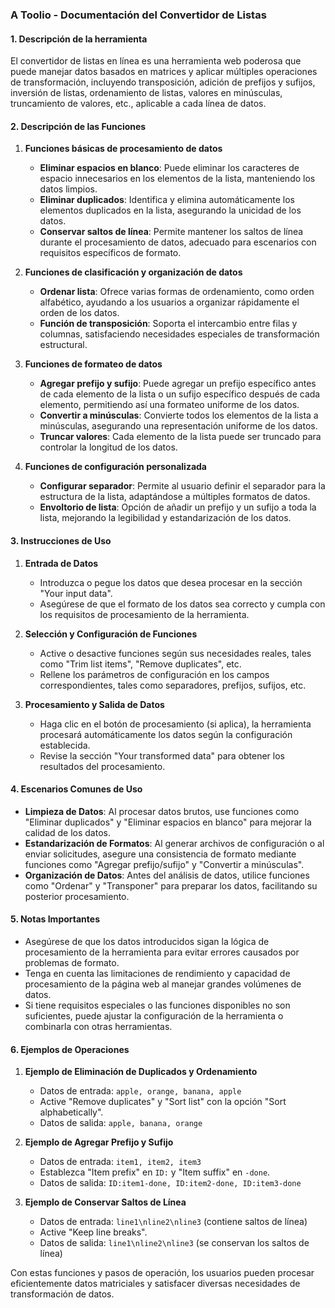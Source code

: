 ### A Toolio - Documentación del Convertidor de Listas

#### 1. Descripción de la herramienta
El convertidor de listas en línea es una herramienta web poderosa que puede manejar datos basados en matrices y aplicar múltiples operaciones de transformación, incluyendo transposición, adición de prefijos y sufijos, inversión de listas, ordenamiento de listas, valores en minúsculas, truncamiento de valores, etc., aplicable a cada línea de datos.

#### 2. Descripción de las Funciones

1. **Funciones básicas de procesamiento de datos**
   - **Eliminar espacios en blanco**: Puede eliminar los caracteres de espacio innecesarios en los elementos de la lista, manteniendo los datos limpios.
   - **Eliminar duplicados**: Identifica y elimina automáticamente los elementos duplicados en la lista, asegurando la unicidad de los datos.
   - **Conservar saltos de línea**: Permite mantener los saltos de línea durante el procesamiento de datos, adecuado para escenarios con requisitos específicos de formato.

2. **Funciones de clasificación y organización de datos**
   - **Ordenar lista**: Ofrece varias formas de ordenamiento, como orden alfabético, ayudando a los usuarios a organizar rápidamente el orden de los datos.
   - **Función de transposición**: Soporta el intercambio entre filas y columnas, satisfaciendo necesidades especiales de transformación estructural.

3. **Funciones de formateo de datos**
   - **Agregar prefijo y sufijo**: Puede agregar un prefijo específico antes de cada elemento de la lista o un sufijo específico después de cada elemento, permitiendo así una formateo uniforme de los datos.
   - **Convertir a minúsculas**: Convierte todos los elementos de la lista a minúsculas, asegurando una representación uniforme de los datos.
   - **Truncar valores**: Cada elemento de la lista puede ser truncado para controlar la longitud de los datos.

4. **Funciones de configuración personalizada**
   - **Configurar separador**: Permite al usuario definir el separador para la estructura de la lista, adaptándose a múltiples formatos de datos.
   - **Envoltorio de lista**: Opción de añadir un prefijo y un sufijo a toda la lista, mejorando la legibilidad y estandarización de los datos.

#### 3. Instrucciones de Uso

1. **Entrada de Datos**
   - Introduzca o pegue los datos que desea procesar en la sección "Your input data".
   - Asegúrese de que el formato de los datos sea correcto y cumpla con los requisitos de procesamiento de la herramienta.

2. **Selección y Configuración de Funciones**
   - Active o desactive funciones según sus necesidades reales, tales como "Trim list items", "Remove duplicates", etc.
   - Rellene los parámetros de configuración en los campos correspondientes, tales como separadores, prefijos, sufijos, etc.

3. **Procesamiento y Salida de Datos**
   - Haga clic en el botón de procesamiento (si aplica), la herramienta procesará automáticamente los datos según la configuración establecida.
   - Revise la sección "Your transformed data" para obtener los resultados del procesamiento.

#### 4. Escenarios Comunes de Uso

- **Limpieza de Datos**: Al procesar datos brutos, use funciones como "Eliminar duplicados" y "Eliminar espacios en blanco" para mejorar la calidad de los datos.
- **Estandarización de Formatos**: Al generar archivos de configuración o al enviar solicitudes, asegure una consistencia de formato mediante funciones como "Agregar prefijo/sufijo" y "Convertir a minúsculas".
- **Organización de Datos**: Antes del análisis de datos, utilice funciones como "Ordenar" y "Transponer" para preparar los datos, facilitando su posterior procesamiento.

#### 5. Notas Importantes

- Asegúrese de que los datos introducidos sigan la lógica de procesamiento de la herramienta para evitar errores causados por problemas de formato.
- Tenga en cuenta las limitaciones de rendimiento y capacidad de procesamiento de la página web al manejar grandes volúmenes de datos.
- Si tiene requisitos especiales o las funciones disponibles no son suficientes, puede ajustar la configuración de la herramienta o combinarla con otras herramientas.

#### 6. Ejemplos de Operaciones

1. **Ejemplo de Eliminación de Duplicados y Ordenamiento**
   - Datos de entrada: `apple, orange, banana, apple`
   - Active "Remove duplicates" y "Sort list" con la opción "Sort alphabetically".
   - Datos de salida: `apple, banana, orange`

2. **Ejemplo de Agregar Prefijo y Sufijo**
   - Datos de entrada: `item1, item2, item3`
   - Establezca "Item prefix" en `ID:` y "Item suffix" en `-done`.
   - Datos de salida: `ID:item1-done, ID:item2-done, ID:item3-done`

3. **Ejemplo de Conservar Saltos de Línea**
   - Datos de entrada: `line1\nline2\nline3` (contiene saltos de línea)
   - Active "Keep line breaks".
   - Datos de salida: `line1\nline2\nline3` (se conservan los saltos de línea)

Con estas funciones y pasos de operación, los usuarios pueden procesar eficientemente datos matriciales y satisfacer diversas necesidades de transformación de datos.